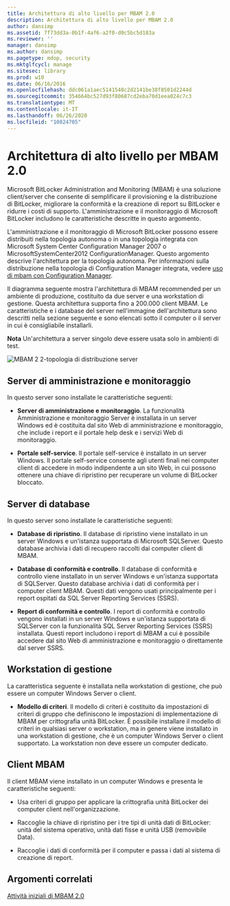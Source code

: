 ```yaml
---
title: Architettura di alto livello per MBAM 2.0
description: Architettura di alto livello per MBAM 2.0
author: dansimp
ms.assetid: 7f73dd3a-0b1f-4af6-a2f0-d0c5bc5d183a
ms.reviewer: ''
manager: dansimp
ms.author: dansimp
ms.pagetype: mdop, security
ms.mktglfcycl: manage
ms.sitesec: library
ms.prod: w10
ms.date: 06/16/2016
ms.openlocfilehash: ddc061a1aec5141548c2d2141be38f8501d2244d
ms.sourcegitcommit: 354664bc527d93f80687cd2eba70d1eea024c7c3
ms.translationtype: MT
ms.contentlocale: it-IT
ms.lasthandoff: 06/26/2020
ms.locfileid: "10824705"
---
```

# Architettura di alto livello per MBAM 2.0


Microsoft BitLocker Administration and Monitoring (MBAM) è una soluzione client/server che consente di semplificare il provisioning e la distribuzione di BitLocker, migliorare la conformità e la creazione di report su BitLocker e ridurre i costi di supporto. L'amministrazione e il monitoraggio di Microsoft BitLocker includono le caratteristiche descritte in questo argomento.

L'amministrazione e il monitoraggio di Microsoft BitLocker possono essere distribuiti nella topologia autonoma o in una topologia integrata con Microsoft System Center Configuration Manager 2007 o MicrosoftSystemCenter2012 ConfigurationManager. Questo argomento descrive l'architettura per la topologia autonoma. Per informazioni sulla distribuzione nella topologia di Configuration Manager integrata, vedere [uso di mbam con Configuration Manager](using-mbam-with-configuration-manager.md).

Il diagramma seguente mostra l'architettura di MBAM recommended per un ambiente di produzione, costituito da due server e una workstation di gestione. Questa architettura supporta fino a 200.000 client MBAM. Le caratteristiche e i database del server nell'immagine dell'architettura sono descritti nella sezione seguente e sono elencati sotto il computer o il server in cui è consigliabile installarli.

**Nota**  Un'architettura a server singolo deve essere usata solo in ambienti di test.

 

![MBAM 2 2-topologia di distribuzione server](images/mbam2-3-servers.gif)

## Server di amministrazione e monitoraggio


In questo server sono installate le caratteristiche seguenti:

-   **Server di amministrazione e monitoraggio**. La funzionalità Amministrazione e monitoraggio Server è installata in un server Windows ed è costituita dal sito Web di amministrazione e monitoraggio, che include i report e il portale help desk e i servizi Web di monitoraggio.

-   **Portale self-service**. Il portale self-service è installato in un server Windows. Il portale self-service consente agli utenti finali nei computer client di accedere in modo indipendente a un sito Web, in cui possono ottenere una chiave di ripristino per recuperare un volume di BitLocker bloccato.

## Server di database


In questo server sono installate le caratteristiche seguenti:

-   **Database di ripristino**. Il database di ripristino viene installato in un server Windows e un'istanza supportata di Microsoft SQLServer. Questo database archivia i dati di recupero raccolti dai computer client di MBAM.

-   **Database di conformità e controllo**. Il database di conformità e controllo viene installato in un server Windows e un'istanza supportata di SQLServer. Questo database archivia i dati di conformità per i computer client MBAM. Questi dati vengono usati principalmente per i report ospitati da SQL Server Reporting Services (SSRS).

-   **Report di conformità e controllo**. I report di conformità e controllo vengono installati in un server Windows e un'istanza supportata di SQLServer con la funzionalità SQL Server Reporting Services (SSRS) installata. Questi report includono i report di MBAM a cui è possibile accedere dal sito Web di amministrazione e monitoraggio o direttamente dal server SSRS.

## Workstation di gestione


La caratteristica seguente è installata nella workstation di gestione, che può essere un computer Windows Server o client.

-   **Modello di criteri**. Il modello di criteri è costituito da impostazioni di criteri di gruppo che definiscono le impostazioni di implementazione di MBAM per crittografia unità BitLocker. È possibile installare il modello di criteri in qualsiasi server o workstation, ma in genere viene installato in una workstation di gestione, che è un computer Windows Server o client supportato. La workstation non deve essere un computer dedicato.

## <a href="" id="---------mbam-client"></a> Client MBAM


Il client MBAM viene installato in un computer Windows e presenta le caratteristiche seguenti:

-   Usa criteri di gruppo per applicare la crittografia unità BitLocker dei computer client nell'organizzazione.

-   Raccoglie la chiave di ripristino per i tre tipi di unità dati di BitLocker: unità del sistema operativo, unità dati fisse e unità USB (removibile Data).

-   Raccoglie i dati di conformità per il computer e passa i dati al sistema di creazione di report.

## Argomenti correlati


[Attività iniziali di MBAM 2.0](getting-started-with-mbam-20-mbam-2.md)

 

 





